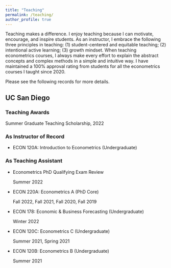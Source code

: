 ```yaml
---
title: "Teaching"
permalink: /teaching/
author_profile: true
---
```


Teaching makes a difference. I enjoy teaching because I can motivate, encourage, and inspire students. As an instructor, I embrace the following three principles in teaching: (1) student-centered and equitable teaching; (2) intentional active learning; (3) growth mindset. When teaching econometrics courses, I always make every effort to explain the abstract concepts and complex methods in a simple and intuitive way. I have maintained a 100% approval rating from students for all the econometrics courses I taught since 2020.

Please see the following records for more details.

## UC San Diego

### Teaching Awards

  Summer Graduate Teaching Scholarship, 2022

### As Instructor of Record

- ECON 120A: Introduction to Econometrics (Undergraduate)

### As Teaching Assistant

- Econometrics PhD Qualifying Exam Review

  Summer 2022

- ECON 220A: Econometrics A (PhD Core)

  Fall 2022, Fall 2021, Fall 2020, Fall 2019

- ECON 178: Economic & Business Forecasting (Undergraduate)

  Winter 2022

- ECON 120C: Econometrics C (Undergraduate)

  Summer 2021, Spring 2021

- ECON 120B: Econometrics B (Undergraduate)

  Summer 2021



    

